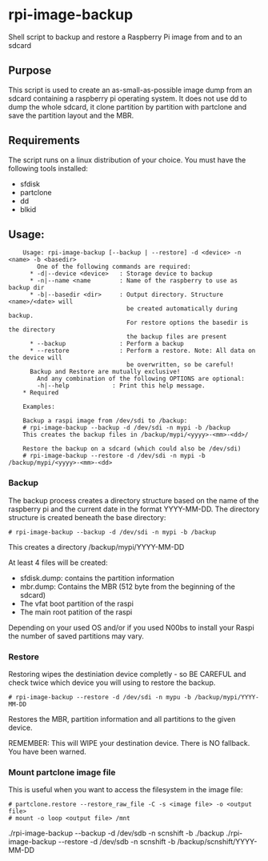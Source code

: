 # rpi-image-backup
Shell script to backup and restore a Raspberry Pi image from and to an sdcard

## Purpose
This script is used to create an as-small-as-possible image dump from an sdcard containing a raspberry pi operating system. It does not use dd to dump the whole sdcard, it clone partition by partition with partclone and save the partition layout and the MBR. 

## Requirements
The script runs on a linux distribution of your choice. You must have the following tools installed:

* sfdisk
* partclone
* dd
* blkid


## Usage: 

```
    Usage: rpi-image-backup [--backup | --restore] -d <device> -n <name> -b <basedir>
        One of the following commands are required:
      * -d|--device <device>   : Storage device to backup
      * -n|--name <name        : Name of the raspberry to use as backup dir
      * -b|--basedir <dir>     : Output directory. Structure <name>/<date> will
                                 be created automatically during backup.
                                 For restore options the basedir is the directory
                                 the backup files are present
      * --backup               : Perform a backup
      * --restore              : Perform a restore. Note: All data on the device will
                                 be overwritten, so be careful!
      Backup and Restore are mutually exclusive!
        And any combination of the following OPTIONS are optional:
        -h|--help            : Print this help message.
    * Required

    Examples:

    Backup a raspi image from /dev/sdi to /backup:
    # rpi-image-backup --backup -d /dev/sdi -n mypi -b /backup
    This creates the backup files in /backup/mypi/<yyyy>-<mm>-<dd>/

    Restore the backup on a sdcard (which could also be /dev/sdi)
    # rpi-image-backup --restore -d /dev/sdi -n mypi -b /backup/mypi/<yyyy>-<mm>-<dd>
```

### Backup
The backup process creates a directory structure based on the name of the raspberry pi and the current date in the format YYYY-MM-DD. The directory structure is created beneath the base directory: 

```
# rpi-image-backup --backup -d /dev/sdi -n mypi -b /backup
```
This creates a directory /backup/mypi/YYYY-MM-DD

At least 4 files will be created: 
* sfdisk.dump: contains the partition information
* mbr.dump: Contains the MBR (512 byte from the beginning of the sdcard)
* The vfat boot partition of the raspi
* The main root patition of the raspi

Depending on your used OS and/or if you used N00bs to install your Raspi the number of saved partitions may vary.

### Restore
Restoring wipes the destiniation device completly - so BE CAREFUL and check twice which device you will using to restore the backup.

```
# rpi-image-backup --restore -d /dev/sdi -n mypu -b /backup/mypi/YYYY-MM-DD
```

Restores the MBR, partition information and all partitions to the given device. 

REMEMBER: This will WIPE your destination device. There is NO fallback. You have been warned.

### Mount partclone image file
This is useful when you want to access the filesystem in the image file:

```
# partclone.restore --restore_raw_file -C -s <image file> -o <output file>
# mount -o loop <output file> /mnt
```


./rpi-image-backup --backup -d /dev/sdb -n scnshift -b ./backup
./rpi-image-backup --restore -d /dev/sdb -n scnshift -b /backup/scnshift/YYYY-MM-DD


